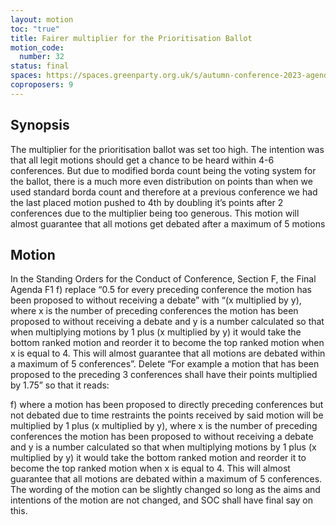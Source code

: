 ```yaml
---
layout: motion
toc: "true"
title: Fairer multiplier for the Prioritisation Ballot
motion_code:
  number: 32
status: final
spaces: https://spaces.greenparty.org.uk/s/autumn-conference-2023-agenda-forum/post/post/view?id=11005
coproposers: 9
---
```

## **Synopsis**

The multiplier for the prioritisation ballot was set too high. The intention was that all legit motions should get a chance to be heard within 4-6 conferences. But due to modified borda count being the voting system for the ballot, there is a much more even distribution on points than when we used standard borda count and therefore at a previous conference we had the last placed motion pushed to 4th by doubling it’s points after 2 conferences due to the multiplier being too generous. This motion will almost guarantee that all motions get debated after a maximum of 5 motions

## **Motion**

In the Standing Orders for the Conduct of Conference, Section F, the Final Agenda F1 f) replace “0.5 for every preceding conference the motion has been proposed to without receiving a debate” with “(x multiplied by y), where x is the number of preceding conferences the motion has been proposed to without receiving a debate and y is a number calculated so that when multiplying motions by 1 plus (x multiplied by y) it would take the bottom ranked motion and reorder it to become the top ranked motion when x is equal to 4. This will almost guarantee that all motions are debated within a maximum of 5 conferences”. Delete “For example a motion that has been proposed to the preceding 3 conferences shall have their points multiplied by 1.75” so that it reads:

f) where a motion has been proposed to directly preceding conferences but not debated due to time restraints the points received by said motion will be multiplied by 1 plus (x multiplied by y), where x is the number of preceding conferences the motion has been proposed to without receiving a debate and y is a number calculated so that when multiplying motions by 1 plus (x multiplied by y) it would take the bottom ranked motion and reorder it to become the top ranked motion when x is equal to 4. This will almost guarantee that all motions are debated within a maximum of 5 conferences. The wording of the motion can be slightly changed so long as the aims and intentions of the motion are not changed, and SOC shall have final say on this.